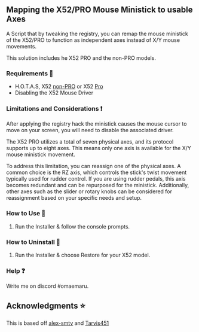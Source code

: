 ## Mapping the X52/PRO  Mouse Ministick to usable Axes
A Script that by tweaking the registry, you can remap the mouse ministick of the X52/PRO to function as independent axes instead of X/Y mouse movements. 

This solution includes he X52 PRO and the non-PRO models.

### Requirements 🧾
- H.O.T.A.S, X52 [non-PRO](https://www.logitechg.com/en-us/products/space/x52-space-flight-simulator-controller.945-000025.html) or X52 [Pro](https://www.logitechg.com/en-us/products/space/x52-pro-space-flight-simulator-controller.945-000022.html)
- Disabling the X52 Mouse Driver<br/>

### Limitations and Considerations :exclamation:
After applying the registry hack the ministick causes the mouse cursor to move on your screen, you will need to disable the associated driver.

The X52 PRO utilizes a total of seven physical axes, and its protocol supports up to eight axes. This means only one axis is available for the X/Y mouse ministick movement.

To address this limitation, you can reassign one of the physical axes. A common choice is the RZ axis, which controls the stick's twist movement typically used for rudder control. If you are using rudder pedals, this axis becomes redundant and can be repurposed for the ministick. Additionally, other axes such as the slider or rotary knobs can be considered for reassignment based on your specific needs and setup.
<br/>

### How to Use :green_book:
1. Run the Installer & follow the console prompts.

### How to Uninstall :closed_book:
1. Run the Installer & choose Restore for your X52 model.<br/>


### Help :question:
Write me on discord #omaemaru.<br/>


## Acknowledgments :star:
This is based off [alex-smtv](https://github.com/alex-smtv/X52-PRO-Mouse-Ministick-to-Axes/) and [Tarvis451](https://www.reddit.com/r/hotas/comments/2rs6un/how_to_turn_x55_mouse_ministick_into_joystick_axes/)
